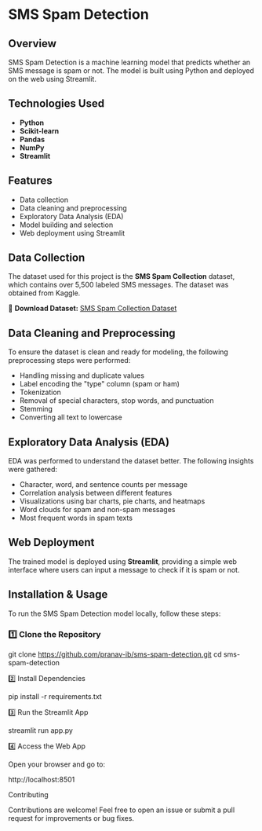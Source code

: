 # SMS Spam Detection

## Overview
SMS Spam Detection is a machine learning model that predicts whether an SMS message is spam or not. The model is built using Python and deployed on the web using Streamlit.

## Technologies Used
- **Python**
- **Scikit-learn**
- **Pandas**
- **NumPy**
- **Streamlit**

## Features
- Data collection
- Data cleaning and preprocessing
- Exploratory Data Analysis (EDA)
- Model building and selection
- Web deployment using Streamlit

## Data Collection
The dataset used for this project is the **SMS Spam Collection** dataset, which contains over 5,500 labeled SMS messages. The dataset was obtained from Kaggle.

🔗 **Download Dataset:** [SMS Spam Collection Dataset](https://www.kaggle.com/datasets/uciml/sms-spam-collection-dataset)

## Data Cleaning and Preprocessing
To ensure the dataset is clean and ready for modeling, the following preprocessing steps were performed:
- Handling missing and duplicate values
- Label encoding the "type" column (spam or ham)
- Tokenization
- Removal of special characters, stop words, and punctuation
- Stemming
- Converting all text to lowercase

## Exploratory Data Analysis (EDA)
EDA was performed to understand the dataset better. The following insights were gathered:
- Character, word, and sentence counts per message
- Correlation analysis between different features
- Visualizations using bar charts, pie charts, and heatmaps
- Word clouds for spam and non-spam messages
- Most frequent words in spam texts

## Web Deployment
The trained model is deployed using **Streamlit**, providing a simple web interface where users can input a message to check if it is spam or not.

## Installation & Usage
To run the SMS Spam Detection model locally, follow these steps:

### **1️⃣ Clone the Repository**

git clone https://github.com/pranav-ib/sms-spam-detection.git
cd sms-spam-detection

2️⃣ Install Dependencies

pip install -r requirements.txt

3️⃣ Run the Streamlit App

streamlit run app.py

4️⃣ Access the Web App

Open your browser and go to:

http://localhost:8501

Contributing

Contributions are welcome! Feel free to open an issue or submit a pull request for improvements or bug fixes.
```sh
